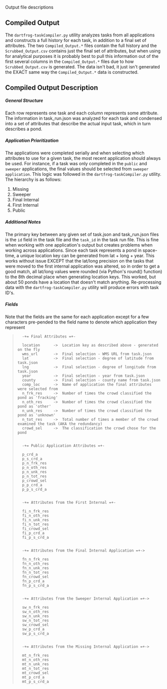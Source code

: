 Output file descriptions


Compiled Output
---------------
The `dartfrog-taskCompiler.py` utility analyzes tasks from all applications and constructs a full history
for each task, in addition to a final set of attributes.  The two `Compiled_Output.*` files contain the full
history and the `Scrubbed_Output.csv` contains just the final set of attributes, but when using for
analytical purposes it is probably best to pull this information out of the first several columns in the
`Compiled_Output.*` files due to how `Scrubbed_Output.csv` is generated.  The data isn't bad, it just isn't
generated the EXACT same way the `Compiled_Output.*` data is constructed.



Compiled Output Description
---------------------------

##### General Structure #####

Each row represents one task and each column represents some attribute.  The information in task_run.json
was analyzed for each task and condensed into a set of attributes that describe the actual input task,
which in turn describes a pond.

##### Application Prioritization #####

The applications were completed serially and when selecting which attributes to use for a given task, the
most recent application should always be used. For instance, if a task was only completed in the `public`
and `sweeper` applications, the final values should be selected from `sweeper application`.  This logic
was followed in the `dartfrog-taskCompiler.py` utility.  The hierarchy is as follows:

1. Missing
2. Sweeper
3. Final Internal
4. First Internal
5. Public

##### Additional Notes ######

The primary key between any given set of task.json and task_run.json files is the `id` field in the task
file and the `task_id` in the task run file.  This is fine when working with one application's output but
creates problems when working across applications.  Since each task represents a pond in space-time, a 
unique location key can be generated from lat + long + year.  This works without issue EXCEPT that the
lat/long precision on the tasks that were moved to the first internal application was altered, so in order
to get a good match, all lat/long values were rounded (via Python's round() function) to the 8th decimal
place when generating location keys.  This worked, but about 50 ponds have a location that doesn't match
anything.  Re-processing data with the `dartfrog-taskCompiler.py` utility will produce errors with task ID's.

##### Fields #####

Note that the fields are the same for each application except for a few characters pre-pended to the field
name to denote which application they represent

>       -+= Final Attributes =+-
>
>       location      ->  Location key as described above - generated on the fly  
>       wms_url       ->  Final selection - WMS URL from task.json
>       lat           ->  Final selection - degree of latitude from task.json
>       lng           ->  Final selection - degree of longitude from task.json
>       year          ->  Final selection - year from task.json 
>       county        ->  Final selection - county name from task.json 
>       comp_loc      ->  Name of application the final attributes were selected from 
>       n_frk_res     ->  Number of times the crowd classified the pond as 'fracking'
>       n_oth_res     ->  Number of times the crowd classified the pond as 'other'
>       n_unk_res     ->  Number of times the crowd classified the pond as 'unknown'
>       n_tot_res     ->  Total number of times a member of the crowd examined the task (AKA the redundancy)
>       crowd_sel     ->  The classification the crowd chose for the pond
>
>       
>       -+= Public Application Attributes =+-
>       
>       p_crd_a
>       p_s_crd_a
>       p_n_frk_res
>       p_n_oth_res
>       p_n_unk_res
>       p_n_tot_res
>       p_crowd_sel
>       p_p_crd_a   
>       p_p_s_crd_a 
>
>
>       -+= Attributes from the First Internal =+-
>
>       fi_n_frk_res
>       fi_n_oth_res
>       fi_n_unk_res
>       fi_n_tot_res
>       fi_crowd_sel
>       fi_p_crd_a
>       fi_p_s_crd_a
>
>
>       -+= Attributes from the Final Internal Application =+->
>
>       fn_n_frk_res
>       fn_n_oth_res
>       fn_n_unk_res
>       fn_n_tot_res
>       fn_crowd_sel
>       fn_p_crd_a
>       fn_p_s_crd_a
>
>
>       -+= Attributes from the Sweeper Internal Application =+->
>
>       sw_n_frk_res
>       sw_n_oth_res
>       sw_n_unk_res
>       sw_n_tot_res
>       sw_crowd_sel
>       sw_p_crd_a
>       sw_p_s_crd_a
>
>
>       -+= Attributes from the Missing Internal Application =+->
>
>       mt_n_frk_res
>       mt_n_oth_res
>       mt_n_unk_res
>       mt_n_tot_res
>       mt_crowd_sel
>       mt_p_crd_a  
>       mt_p_s_crd_a
